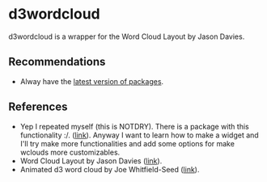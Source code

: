 <!-- README.md is generated from README.Rmd. Please edit that file -->
d3wordcloud
===========

d3wordcloud is a wrapper for the Word Cloud Layout by Jason Davies.

Recommendations
---------------

-   Alway have the [latest version of packages](https://github.com/ramnathv/htmlwidgets/issues/100).

References
----------

-   Yep I repeated myself (this is NOTDRY). There is a package with this functionality :/. ([link](https://github.com/adymimos/rWordCloud)). Anyway I want to learn how to make a widget and I'll try make more functionalities and add some options for make wclouds more customizables.
-   Word Cloud Layout by Jason Davies ([link](http://www.jasondavies.com/wordcloud)).
-   Animated d3 word cloud by Joe Whitfield-Seed ([link](http://bl.ocks.org/jwhitfieldseed/9697914)).
